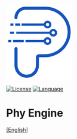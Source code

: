 <p align="left">
  <img src="documents/images/logo.png" alt="phy engine logo"/>
</p>

[![License](https://img.shields.io/badge/License-Apache%202.0-green.svg)](LICENSE.md)
[![Language](https://img.shields.io/badge/language-c++23-red.svg)](https://zh.cppreference.com/)

# Phy Engine
[[English]](README.md)